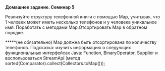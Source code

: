 **Домашнее задание. Семинар 5** 

Реализуйте структуру телефонной книги с помощью Map, учитывая, 
что 1 человек может иметь несколько телефонов и у человека 
уникальное имя. Поработать с методами Map.Отсортировать Map в обратном порядке.

*****(не обязательно) Map должна быть отсортирована по количеству телефонов. 
Подсказка: изучить информацию о следующих функциональных интерфейсах Java: Function, 
BinaryOperator, Supplier и воспользоваться StreamApi 
(метод sorted(Comparator).collect(Collectors.toMap()));


